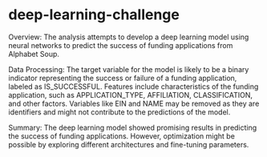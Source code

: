 # deep-learning-challenge
Overview: 
  The analysis attempts to develop a deep learning model using neural networks to predict the success of funding applications from Alphabet Soup.
  
Data Processing:
  The target variable for the model is likely to be a binary indicator representing the success or failure of a funding application, labeled as IS_SUCCESSFUL. Features include characteristics of the funding application, such as APPLICATION_TYPE, AFFILIATION, CLASSIFICATION, and other factors. Variables like EIN and NAME may be removed as they are identifiers and might not contribute to the predictions of the model.
  
Summary: 
  The deep learning model showed promising results in predicting the success of funding applications. However, optimization might be possible by exploring different architectures and fine-tuning parameters. 
  
